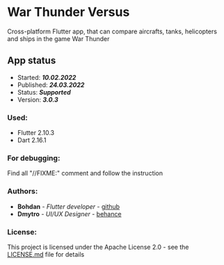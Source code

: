 # War Thunder Versus

Cross-platform Flutter app, that can compare aircrafts, tanks, helicopters and ships in the game War Thunder

## App status

* Started: ***10.02.2022***
* Published: ***24.03.2022***
* Status: ***Supported***
* Version: ***3.0.3***
 
### Used:

* Flutter 2.10.3
* Dart 2.16.1

### For debugging:
Find all "//FIXME:" comment and follow the instruction

### Authors:

* **Bohdan** - *Flutter developer* - [github](https://github.com/booooohdan)
* **Dmytro** - *UI/UX Designer* - [behance](https://www.behance.net/dmytroratushn)

### License:

This project is licensed under the Apache License 2.0 - see the [LICENSE.md](LICENSE.md) file for details
